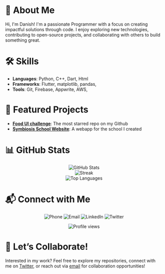# 👋 About Me
Hi, I'm Danish! I'm a passionate Programmer with a focus on creating impactful solutions through code. I enjoy exploring new technologies, contributing to open-source projects, and collaborating with others to build something great.

# 🛠️ Skills
- **Languages**: Python, C++, Dart, Html 
- **Frameworks**: Flutter, matplotlib, pandas, 
- **Tools**: Git, Firebase, Appwrite, AWS, 

# 🚀 Featured Projects
- **[Food UI challenge]([https://github.com/BigAchiever/project-repo](https://github.com/BigAchiever/Food-UI-Challenge))**: The most starred repo on my Github 
- **[Symbiosis School Website]([https://github.com/BigAchiever/project-repo](https://github.com/BigAchiever/Symbiosis-School-Website))**: A webapp for the school I created

# 📊 GitHub Stats
<div align="center">
  <img src="https://github-readme-stats.vercel.app/api?username=BigAchiever&show_icons=true&theme=midnight-purple&hide_border=true" alt="GitHub Stats" />  
</div>
<div align="center">
  <img src="https://github-readme-streak-stats.herokuapp.com/?user=BigAchiever&theme=midnight-purple&hide_border=true" alt="Streak" />
</div>
<div align="center">
  <img src="https://github-readme-stats.vercel.app/api/top-langs/?username=BigAchiever&layout=compact&theme=midnight-purple&hide_border=true" alt="Top Languages" />
</div>

# 📬 Connect with Me
<p align="center">
  <a href="tel:+919424998906" style="text-decoration:none;">
    <img src="https://img.shields.io/badge/Phone-9424998906-blue?style=for-the-badge&logo=phone&logoColor=white" alt="Phone">
  </a>
  <a href="mailto:danishali9575@gmail.com" style="text-decoration:none;">
    <img src="https://img.shields.io/badge/Email-danishali9575%40gmail.com-red?style=for-the-badge&logo=gmail&logoColor=white" alt="Email">
  </a>
  <a href="https://linkedin.com/in/yourprofile" style="text-decoration:none;">
    <img src="https://img.shields.io/badge/LinkedIn-YourProfile-0e76a8?style=for-the-badge&logo=linkedin&logoColor=white" alt="LinkedIn">
  </a>
  <a href="https://twitter.com/yourprofile" style="text-decoration:none;">
    <img src="https://img.shields.io/badge/Twitter-YourProfile-1DA1F2?style=for-the-badge&logo=twitter&logoColor=white" alt="Twitter">
  </a>
</p>

<p align="center">
  <img src="https://komarev.com/ghpvc/?username=BigAchiever&label=Profile%20views&color=0e75b6&style=flat" alt="Profile views" />
</p>

# 🤝 Let’s Collaborate!
Interested in my work? Feel free to explore my repositories, connect with me on [Twitter](https://twitter.com/), or reach out via [email](mailto:danishali9575@gmail.com) for collaboration opportunities!
